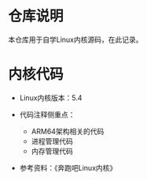 # 仓库说明
 本仓库用于自学Linux内核源码，在此记录。
 # 内核代码
- Linux内核版本：5.4

- 代码注释侧重点：
    - ARM64架构相关的代码
    - 进程管理代码
    - 内存管理代码
- 参考资料：《奔跑吧Linux内核》
